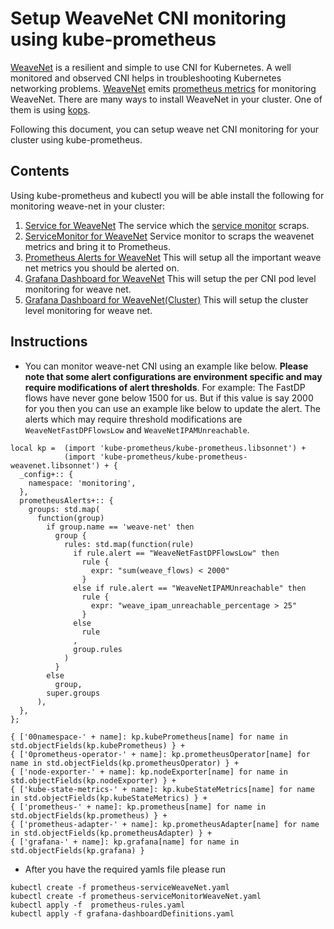 # Setup WeaveNet CNI monitoring using kube-prometheus
[WeaveNet](https://kubernetes.io/docs/concepts/cluster-administration/networking/#weave-net-from-weaveworks) is a resilient and simple to use CNI for Kubernetes. A well monitored and observed CNI helps in troubleshooting Kubernetes networking problems. [WeaveNet](https://www.weave.works/docs/net/latest/concepts/how-it-works/) emits [prometheus metrics](https://www.weave.works/docs/net/latest/tasks/manage/metrics/) for monitoring WeaveNet. There are many ways to install WeaveNet in your cluster. One of them is using [kops](https://github.com/kubernetes/kops/blob/master/docs/networking.md).

Following this document, you can setup weave net CNI monitoring for your cluster using kube-prometheus.

## Contents
Using kube-prometheus and kubectl you will be able install the following for monitoring weave-net in your cluster:

1. [Service for WeaveNet](https://gist.github.com/alok87/379c6234b582f555c141f6fddea9fbce) The service which the [service monitor](https://coreos.com/operators/prometheus/docs/latest/user-guides/cluster-monitoring.html) scraps.
2. [ServiceMonitor for WeaveNet](https://gist.github.com/alok87/e46a7f9a79ef6d1da6964a035be2cfb9) Service monitor to scraps the weavenet metrics and bring it to Prometheus.
3. [Prometheus Alerts for WeaveNet](https://stackoverflow.com/a/60447864) This will setup all the important weave net metrics you should be alerted on.
4. [Grafana Dashboard for WeaveNet](https://grafana.com/grafana/dashboards/11789) This will setup the per CNI pod level monitoring for weave net.
5. [Grafana Dashboard for WeaveNet(Cluster)](https://grafana.com/grafana/dashboards/11789) This will setup the cluster level monitoring for weave net.

## Instructions
- You can monitor weave-net CNI using an example like below. **Please note that some alert configurations are environment specific and may require modifications of alert thresholds**. For example: The FastDP flows have never gone below 1500 for us. But if this value is say 2000 for you then you can use an example like below to update the alert. The alerts which may require threshold modifications are `WeaveNetFastDPFlowsLow` and `WeaveNetIPAMUnreachable`.

[embedmd]:# (../examples/weavenet-example.jsonnet)
```jsonnet
local kp =  (import 'kube-prometheus/kube-prometheus.libsonnet') +
            (import 'kube-prometheus/kube-prometheus-weavenet.libsonnet') + {
  _config+:: {
    namespace: 'monitoring',
  },
  prometheusAlerts+:: {
    groups: std.map(
      function(group)
        if group.name == 'weave-net' then
          group {
            rules: std.map(function(rule)
              if rule.alert == "WeaveNetFastDPFlowsLow" then
                rule {
                  expr: "sum(weave_flows) < 2000"
                }
              else if rule.alert == "WeaveNetIPAMUnreachable" then
                rule {
                  expr: "weave_ipam_unreachable_percentage > 25"
                }
              else
                rule
              ,
              group.rules
            )
          }
        else
          group,
        super.groups
      ),
  },
};

{ ['00namespace-' + name]: kp.kubePrometheus[name] for name in std.objectFields(kp.kubePrometheus) } +
{ ['0prometheus-operator-' + name]: kp.prometheusOperator[name] for name in std.objectFields(kp.prometheusOperator) } +
{ ['node-exporter-' + name]: kp.nodeExporter[name] for name in std.objectFields(kp.nodeExporter) } +
{ ['kube-state-metrics-' + name]: kp.kubeStateMetrics[name] for name in std.objectFields(kp.kubeStateMetrics) } +
{ ['prometheus-' + name]: kp.prometheus[name] for name in std.objectFields(kp.prometheus) } +
{ ['prometheus-adapter-' + name]: kp.prometheusAdapter[name] for name in std.objectFields(kp.prometheusAdapter) } +
{ ['grafana-' + name]: kp.grafana[name] for name in std.objectFields(kp.grafana) }
```

- After you have the required yamls file please run
```
kubectl create -f prometheus-serviceWeaveNet.yaml
kubectl create -f prometheus-serviceMonitorWeaveNet.yaml
kubectl apply -f  prometheus-rules.yaml
kubectl apply -f grafana-dashboardDefinitions.yaml
```
